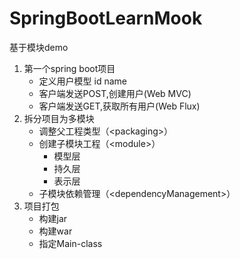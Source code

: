 # SpringBootLearnMook
基于模块demo

1. 第一个spring boot项目
    * 定义用户模型 id name
    * 客户端发送POST,创建用户(Web MVC)
    * 客户端发送GET,获取所有用户(Web Flux)
2. 拆分项目为多模块  
    * 调整父工程类型（\<packaging>）
    * 创建子模块工程（\<module>）
        * 模型层
        * 持久层
        * 表示层
    * 子模块依赖管理（\<dependencyManagement>）
3. 项目打包
    * 构建jar
    * 构建war
    * 指定Main-class
    
